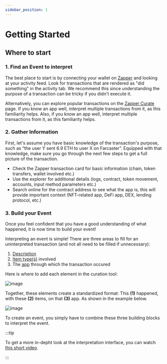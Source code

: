 ```yaml
---
sidebar_position: 1
---
```


# Getting Started

## Where to start

### 1. Find an Event to interpret

The best place to start is by connecting your wallet on [Zapper](https://zapper.xyz/) and looking at your activity feed. Look for transactions that are rendered as "did something" in the activity tab. We recommend this since understanding the purpose of a transaction can be tricky if you didn't execute it.

Alternatively, you can explore popular transactions on the [Zapper Curate](https://zapper.xyz/curate/events) page. If you know an app well, interpret multiple transactions from it, as this familiarity helps. Also, if you know an app well, interpret multiple transactions from it, as this familiarity helps.

### 2. Gather Information

First, let's assume you have basic knowledge of the transaction's purpose, such as “the user Y sent 6.9 ETH to user X on Farcaster”. Equipped with that knowledge, make sure you go through the next few steps to get a full picture of the transaction. 

- Check the Zapper transaction card for basic information (chain, token transfers, wallet involved etc.)
- Use the explorer for additional details (logs, contract, token movement, accounts, input method parameters etc.)
- Search online for the contract address to see what the app is, this will provide important context (NFT-related app, DeFi app, DEX, lending protocol, etc.)

### 3. Build your Event

Once you feel confident that you have a good understanding of what happened, it is now time to build your event!

Interpreting an event is simple! There are three areas to fill for an uninterpreted transaction (and not all need to be filled if unnecessary):

1. [Description](https://protocol-docs-smoky.vercel.app/docs/Interpretation/event-interpretation/guide/action-verb)
2. [Item type(s)](https://protocol-docs-smoky.vercel.app/docs/Interpretation/event-interpretation/guide/item-types) involved
3. The [app](https://protocol-docs-smoky.vercel.app/docs/Interpretation/event-interpretation/guide/adding-app) through which the transaction occured

Here is where to add each element in the curation tool:

![image](/img/assets/mechanics1.png)

Together, these elements create a standardized format: This **(1)** happened, with these **(2)** items, on that **(3)** app. As shown in the example below. 

![image](/img/EventStructure.png)

To create an event, you simply have to combine these three building blocks to interpret the event. 

:::tip 

To get a more in-depht look at the interpretation interface, you can watch [this short video](https://youtu.be/WnOqA-oacSM).

:::
